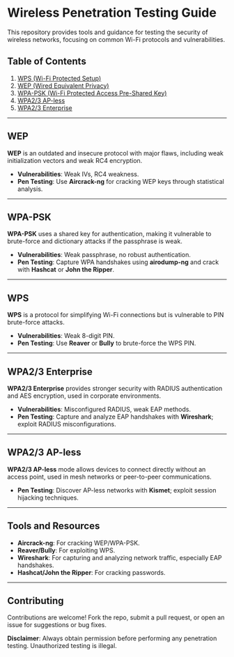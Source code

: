 # Wireless Penetration Testing Guide

This repository provides tools and guidance for testing the security of wireless networks, focusing on common Wi-Fi protocols and vulnerabilities. 

## Table of Contents

1. [WPS (Wi-Fi Protected Setup)](wps.md)
2. [WEP (Wired Equivalent Privacy)](wep.md)
3. [WPA-PSK (Wi-Fi Protected Access Pre-Shared Key)](wpa_psk.md)
5. [WPA2/3 AP-less](apless.md)
6.  [WPA2/3 Enterprise](mgt.md)

---

## WEP

**WEP** is an outdated and insecure protocol with major flaws, including weak initialization vectors and weak RC4 encryption.

- **Vulnerabilities**: Weak IVs, RC4 weakness.
- **Pen Testing**: Use **Aircrack-ng** for cracking WEP keys through statistical analysis.

---

## WPA-PSK

**WPA-PSK** uses a shared key for authentication, making it vulnerable to brute-force and dictionary attacks if the passphrase is weak.

- **Vulnerabilities**: Weak passphrase, no robust authentication.
- **Pen Testing**: Capture WPA handshakes using **airodump-ng** and crack with **Hashcat** or **John the Ripper**.

---

## WPS

**WPS** is a protocol for simplifying Wi-Fi connections but is vulnerable to PIN brute-force attacks.

- **Vulnerabilities**: Weak 8-digit PIN.
- **Pen Testing**: Use **Reaver** or **Bully** to brute-force the WPS PIN.

---

## WPA2/3 Enterprise

**WPA2/3 Enterprise** provides stronger security with RADIUS authentication and AES encryption, used in corporate environments.

- **Vulnerabilities**: Misconfigured RADIUS, weak EAP methods.
- **Pen Testing**: Capture and analyze EAP handshakes with **Wireshark**; exploit RADIUS misconfigurations.

---

## WPA2/3 AP-less

**WPA2/3 AP-less** mode allows devices to connect directly without an access point, used in mesh networks or peer-to-peer communications.

- **Pen Testing**: Discover AP-less networks with **Kismet**; exploit session hijacking techniques.

---

## Tools and Resources

- **Aircrack-ng**: For cracking WEP/WPA-PSK.
- **Reaver/Bully**: For exploiting WPS.
- **Wireshark**: For capturing and analyzing network traffic, especially EAP handshakes.
- **Hashcat/John the Ripper**: For cracking passwords.

---

## Contributing

Contributions are welcome! Fork the repo, submit a pull request, or open an issue for suggestions or bug fixes.

**Disclaimer**: Always obtain permission before performing any penetration testing. Unauthorized testing is illegal.


